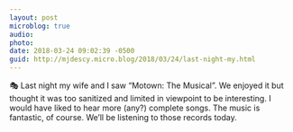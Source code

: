 ```yaml
---
layout: post
microblog: true
audio: 
photo: 
date: 2018-03-24 09:02:39 -0500
guid: http://mjdescy.micro.blog/2018/03/24/last-night-my.html
---
```

🎭 Last night my wife and I saw “Motown: The Musical”. We enjoyed it but thought it was too sanitized and limited in viewpoint to be interesting. I would have liked to hear more (any?) complete songs. The music is fantastic, of course. We’ll be listening to those records today.
